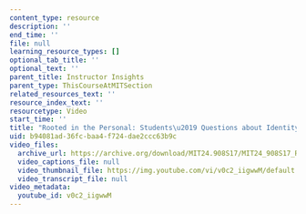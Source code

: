 ```yaml
---
content_type: resource
description: ''
end_time: ''
file: null
learning_resource_types: []
optional_tab_title: ''
optional_text: ''
parent_title: Instructor Insights
parent_type: ThisCourseAtMITSection
related_resources_text: ''
resource_index_text: ''
resourcetype: Video
start_time: ''
title: "Rooted in the Personal: Students\u2019 Questions about Identity (Creole)"
uid: b94081ad-36fc-baa4-f724-dae2ccc63b9c
video_files:
  archive_url: https://archive.org/download/MIT24.908S17/MIT24_908S17_Rooted_in_Personal_Creole_300k.mp4
  video_captions_file: null
  video_thumbnail_file: https://img.youtube.com/vi/v0c2_iigwwM/default.jpg
  video_transcript_file: null
video_metadata:
  youtube_id: v0c2_iigwwM
---
```

